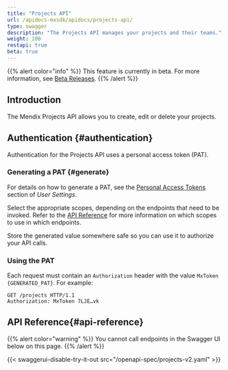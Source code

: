 ```yaml
---
title: "Projects API"
url: /apidocs-mxsdk/apidocs/projects-api/
type: swagger
description: "The Projects API manages your projects and their teams."
weight: 100
restapi: true
beta: true
---
```


{{% alert color="info" %}} This feature is currently in beta. For more information, see [Beta Releases](/releasenotes/beta-features/). {{% /alert %}}

## Introduction

The Mendix Projects API allows you to create, edit or delete your projects.

## Authentication {#authentication}

Authentication for the Projects API uses a personal access token (PAT).

### Generating a PAT {#generate}

For details on how to generate a PAT, see the [Personal Access Tokens](/community-tools/mendix-profile/user-settings/#pat) section of *User Settings*.

Select the appropriate scopes, depending on the endpoints that need to be invoked. Refer to the [API Reference](#api-reference) for more information on which scopes to use in which endpoints.

Store the generated value somewhere safe so you can use it to authorize your API calls.

### Using the PAT

Each request must contain an `Authorization` header with the value `MxToken {GENERATED_PAT}`. For example:

```http {linenos=false}
GET /projects HTTP/1.1
Authorization: MxToken 7LJE…vk
```

## API Reference{#api-reference}

{{% alert color="warning" %}}
You cannot call endpoints in the Swagger UI below on this page.
{{% /alert %}}

{{< swaggerui-disable-try-it-out src="/openapi-spec/projects-v2.yaml"  >}}
